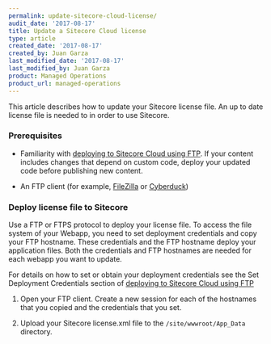```yaml
---
permalink: update-sitecore-cloud-license/
audit_date: '2017-08-17'
title: Update a Sitecore Cloud license
type: article
created_date: '2017-08-17'
created_by: Juan Garza
last_modified_date: '2017-08-17'
last_modified_by: Juan Garza
product: Managed Operations
product_url: managed-operations
---
```


This article describes how to update your Sitecore license file. An up to date license file is needed to in order to use Sitecore.

### Prerequisites

- Familiarity with [deploying to Sitecore Cloud using FTP](/how-to/deploy-to-sitecore-cloud-using-ftp). If your content includes changes that depend on custom code, deploy your updated code before publishing new content.

- An FTP client (for example, [FileZilla](https://filezilla-project.org) or [Cyberduck](https://cyberduck.io/?l=en))

### Deploy license file to Sitecore

Use a FTP or FTPS protocol to deploy your license file. To access the file system of your Webapp, you need to set deployment credentials and copy your FTP hostname. These credentials and the FTP hostname deploy your application files. Both the credentials and FTP hostnames are needed for each webapp you want to update. 

For details on how to set or obtain your deployment credentials see the Set Deployment Credentials section of [deploying to Sitecore Cloud using FTP](/how-to/deploy-to-sitecore-cloud-using-ftp)

1. Open your FTP client. Create a new session for each of the hostnames that you copied and the credentials that you set.

2. Upload your Sitecore license.xml file to the `/site/wwwroot/App_Data` directory.

